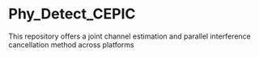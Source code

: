 # Phy_Detect_CEPIC
This repository offers a joint channel estimation and parallel interference cancellation method across platforms
